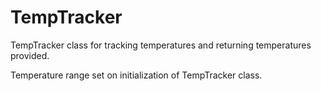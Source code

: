 # TempTracker
TempTracker class for tracking temperatures and returning temperatures provided.

Temperature range set on initialization of TempTracker class. 

